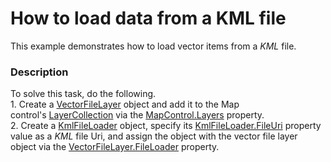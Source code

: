 # How to load data from a KML file


<p>This example demonstrates how to load vector items from a <em>KML </em>file.<em><br /></em></p>


<h3>Description</h3>

To solve this task, do the following.<br />1. Create a <a href="https://documentation.devexpress.com/#WindowsForms/clsDevExpressXtraMapVectorFileLayertopic">VectorFileLayer</a> object and&nbsp;add it to&nbsp;the Map control's&nbsp;<a href="https://documentation.devexpress.com/#WindowsForms/clsDevExpressXtraMapLayerCollectiontopic">LayerCollection</a> via the&nbsp;<a href="https://documentation.devexpress.com/#WindowsForms/DevExpressXtraMapMapControl_Layerstopic">MapControl.Layers</a> property.<br />2. Create a <a href="https://documentation.devexpress.com/#WindowsForms/clsDevExpressXtraMapKmlFileLoadertopic">KmlFileLoader</a> object, specify its <a href="https://documentation.devexpress.com/#WindowsForms/DevExpressXtraMapKmlFileLoader_FileUritopic">KmlFileLoader.FileUri</a> property value as a <em>KML</em> file Uri, and assign&nbsp;the object&nbsp;with the&nbsp;vector file layer object via the&nbsp;<a href="https://documentation.devexpress.com/#WindowsForms/DevExpressXtraMapVectorFileLayer_FileLoadertopic">VectorFileLayer.FileLoader</a> property.

<br/>


